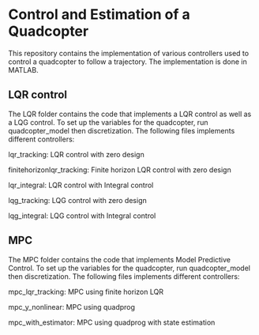 # Control and Estimation of a Quadcopter

This repository contains the implementation of various controllers used to control a quadcopter to follow a trajectory. The implementation is done in MATLAB.

## LQR control

The LQR folder contains the code that implements a LQR control as well as a LQG control. To set up the variables for the quadcopter, run quadcopter_model then discretization. The following files implements different controllers:

lqr_tracking: LQR control with zero design

finitehorizonlqr_tracking: Finite horizon LQR control with zero design

lqr_integral: LQR control with Integral control

lqg_tracking: LQG control with zero design

lqg_integral: LQG control with Integral control

## MPC

The MPC folder contains the code that implements Model Predictive Control. To set up the variables for the quadcopter, run quadcopter_model then discretization. The following files implements different controllers:

mpc_lqr_tracking: MPC using finite horizon LQR

mpc_y_nonlinear: MPC using quadprog

mpc_with_estimator: MPC using quadprog with state estimation
